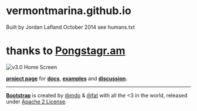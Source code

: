 vermontmarina.github.io
=======================
Built by Jordan Lafland  October 2014   see humans.txt

thanks to 
[Pongstagr.am](http://pongstr.github.io/pongstagr.am/)
==============

![v3.0 Home Screen](https://raw.github.com/pongstr/pongstagr.am/v3.0/assets/img/v3.0-screen.png)

**[project page](http://pongstr.github.io/pongstagr.am/)** for **[docs](http://pongstr.github.io/pongstagr.am/#docs)**, **[examples](http://pongstr.github.io/pongstagr.am/#)** and **[discussion](http://pongstr.github.io/pongstagr.am/#comments).**

-----------

**[Bootstrap](http://github.com/twbs/bootstrap/)** is created by [@mdo](http://twitter.com/mdo/) &amp; [@fat](http://twitter.com/fat) with all the <3 in the world, released under [Apache 2 License](https://github.com/twbs/bootstrap/blob/master/LICENSE).